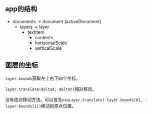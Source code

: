 ## app的结构

* documents -> document (activeDocument)
    * layers -> layer
        * textItem
            * contents 
            * horizontalScale
            * verticalScale


## 图层的坐标

`layer.bounds`获取左上右下四个坐标。

`layer.translate(deltaX, deltaY)`相对移动。

没有绝对移动方法。可以首先`newLayer.translate(-layer.bounds[0], -layer.bounds[1])`移动到原点位置。
